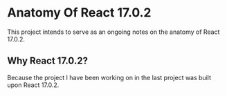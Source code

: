 
# Anatomy Of React 17.0.2

This project intends to serve as an ongoing notes on the anatomy of React 17.0.2.

## Why React 17.0.2?
Because the project I have been working on in the last project was built upon React 17.0.2.


